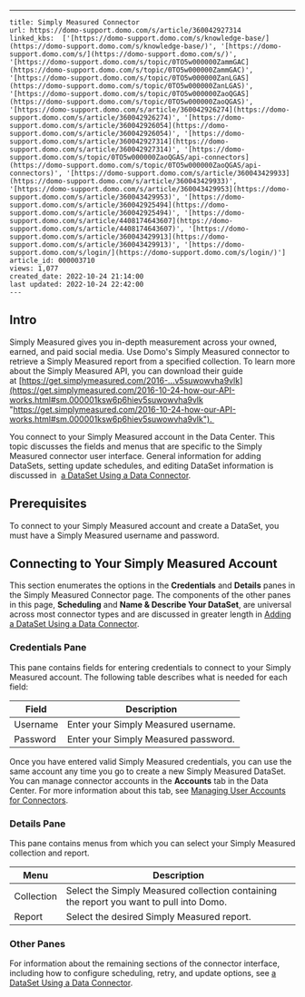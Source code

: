 ---
    title: Simply Measured Connector
    url: https://domo-support.domo.com/s/article/360042927314
    linked_kbs:  ['[https://domo-support.domo.com/s/knowledge-base/](https://domo-support.domo.com/s/knowledge-base/)', '[https://domo-support.domo.com/s/](https://domo-support.domo.com/s/)', '[https://domo-support.domo.com/s/topic/0TO5w000000ZammGAC](https://domo-support.domo.com/s/topic/0TO5w000000ZammGAC)', '[https://domo-support.domo.com/s/topic/0TO5w000000ZanLGAS](https://domo-support.domo.com/s/topic/0TO5w000000ZanLGAS)', '[https://domo-support.domo.com/s/topic/0TO5w000000ZaoQGAS](https://domo-support.domo.com/s/topic/0TO5w000000ZaoQGAS)', '[https://domo-support.domo.com/s/article/360042926274](https://domo-support.domo.com/s/article/360042926274)', '[https://domo-support.domo.com/s/article/360042926054](https://domo-support.domo.com/s/article/360042926054)', '[https://domo-support.domo.com/s/article/360042927314](https://domo-support.domo.com/s/article/360042927314)', '[https://domo-support.domo.com/s/topic/0TO5w000000ZaoQGAS/api-connectors](https://domo-support.domo.com/s/topic/0TO5w000000ZaoQGAS/api-connectors)', '[https://domo-support.domo.com/s/article/360043429933](https://domo-support.domo.com/s/article/360043429933)', '[https://domo-support.domo.com/s/article/360043429953](https://domo-support.domo.com/s/article/360043429953)', '[https://domo-support.domo.com/s/article/360042925494](https://domo-support.domo.com/s/article/360042925494)', '[https://domo-support.domo.com/s/article/4408174643607](https://domo-support.domo.com/s/article/4408174643607)', '[https://domo-support.domo.com/s/article/360043429913](https://domo-support.domo.com/s/article/360043429913)', '[https://domo-support.domo.com/s/login/](https://domo-support.domo.com/s/login/)']
    article_id: 000003710
    views: 1,077
    created_date: 2022-10-24 21:14:00
    last updated: 2022-10-24 22:42:00
    ---



Intro
-----


Simply Measured gives you in-depth measurement across your owned, earned, and paid social media. Use Domo's Simply Measured connector to retrieve a Simply Measured report from a specified collection. To learn more about the Simply Measured API, you can download their guide at [https://get.simplymeasured.com/2016-...v5suwowvha9vlk](https://get.simplymeasured.com/2016-10-24-how-our-API-works.html#sm.000001ksw6p6hiev5suwowvha9vlk "https://get.simplymeasured.com/2016-10-24-how-our-API-works.html#sm.000001ksw6p6hiev5suwowvha9vlk"). 


You connect to your Simply Measured account in the Data Center. This topic discusses the fields and menus that are specific to the Simply Measured connector user interface. General information for adding DataSets, setting update schedules, and editing DataSet information is discussed in  [a DataSet Using a Data Connector](/s/article/360042926274 "Adding a DataSet Using a Data Connector").


Prerequisites
-------------


To connect to your Simply Measured account and create a DataSet, you must have a Simply Measured username and password.


Connecting to Your Simply Measured Account
------------------------------------------


This section enumerates the options in the **Credentials** and **Details** panes in the Simply Measured Connector page. The components of the other panes in this page, **Scheduling** and **Name & Describe Your DataSet**, are universal across most connector types and are discussed in greater length in [Adding a DataSet Using a Data Connector](/s/article/360042926274 "Adding a DataSet Using a Data Connector").


### Credentials Pane


This pane contains fields for entering credentials to connect to your Simply Measured account. The following table describes what is needed for each field:  




| Field | Description |
| --- | --- |
| Username | Enter your Simply Measured username. |
| Password | Enter your Simply Measured password. |


Once you have entered valid Simply Measured credentials, you can use the same account any time you go to create a new Simply Measured DataSet. You can manage connector accounts in the **Accounts** tab in the Data Center. For more information about this tab, see [Managing User Accounts for Connectors](/s/article/360042926054 "Managing User Accounts for Connectors").


### Details Pane


This pane contains menus from which you can select your Simply Measured collection and report.




| Menu | Description |
| --- | --- |
| Collection | Select the Simply Measured collection containing the report you want to pull into Domo. |
| Report | Select the desired Simply Measured report. |


### Other Panes


For information about the remaining sections of the connector interface, including how to configure scheduling, retry, and update options, see [a DataSet Using a Data Connector](/s/article/360042926274 "Adding a DataSet Using a Data Connector").

